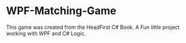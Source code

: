 # WPF-Matching-Game

This game was created from the HeadFirst C# Book. A Fun little project working with WPF and C# Logic. 
